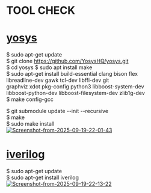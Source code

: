 # TOOL CHECK
# <u>yosys</u>
$ sudo apt-get update<br>
$ git clone https://github.com/YosysHQ/yosys.git<br>
$ cd yosys
$ sudo apt install make              <br>
$ sudo apt-get install build-essential clang bison flex \
    libreadline-dev gawk tcl-dev libffi-dev git \
    graphviz xdot pkg-config python3 libboost-system-dev \
    libboost-python-dev libboost-filesystem-dev zlib1g-dev<br>
$ make config-gcc<br>

$ git submodule update --init --recursive <br>
$ make <br>
$ sudo make install<br>
<a href="https://ibb.co/8ndMQqSG"><img src="https://i.ibb.co/BHrLYbSv/Screenshot-from-2025-09-19-22-01-43.png" alt="Screenshot-from-2025-09-19-22-01-43" border="0"></a><br />
# <u>iverilog</u>
$ sudo apt-get update<br>
$ sudo apt-get install iverilog<br>
<a href="https://ibb.co/xK9L92Y9"><img src="https://i.ibb.co/0p424nK4/Screenshot-from-2025-09-19-22-13-22.png" alt="Screenshot-from-2025-09-19-22-13-22" border="0"></a>

